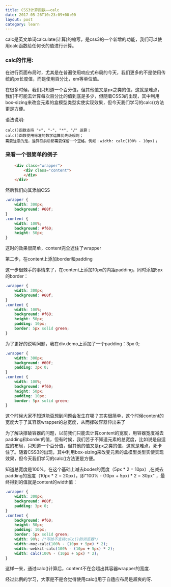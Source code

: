 ```yaml
---
title: CSS3计算函数——calc
date: 2017-05-26T10:23:09+00:00
layout: post
category: learn
---
```



calc是英文单词calculate(计算)的缩写，是css3的一个新增的功能，我们可以使用calc函数给任何长的值进行计算。

### calc的作用:

在进行页面布局时，尤其是在普遍使用响应式布局的今天，我们更多的不是使用传统的px长度值，而是使用百分比，em等单位值。

在很多时候，我们只知道一个百分值，但其他值又是px之类的值，这就是难点，我们不可能去计算每次百分比的值到底是多少，但随着CSS3的出现，其中利用box-sizing来改变元素的盒模型类型实使实现效果，但今天我们学习的calc()方法更是方便。

语法说明:
    
    calc()函数支持 "+", "-", "*", "/" 运算；
    calc()函数使用标准的数学运算优先级规则；
    需要注意的是，运算符前后都需要保留一个空格，例如：width: calc(100% - 10px)；
    
### 来看一个很简单的例子

```html
    <div class="wrapper">
        <div class="content">
        </div>
    </div>
```

然后我们向其添加CSS
```css
.wrapper {
    width: 300px;
    background: #60f;
}
.content {
    width: 100%;
    background: #f60;
    height: 50px;
}
```

这时的效果很简单，content完全遮住了wrapper

第二步，在content上添加border和padding

这一步很棘手的事情来了，在content上添加10px的内距padding，同时添加5px的border：
```css
.wrapper {
    width: 300px;
    background: #60f;
}
.content {
    width: 100%;
    background: #f60;
    height: 50px;
    padding: 10px;
    border: 5px solid green;
}
```

为了更好的说明问题，我在div.demo上添加了一个padding：3px 0;

```css
.wrapper {
    width: 300px;
    background: #60f;
    padding: 3px 0;    
}
.content {
    width: 100%;
    background: #f60;
    height: 50px;
    padding: 10px;
    border: 5px solid green;
}
```

这个时候大家不知道能否想到问题会发生在哪？其实很简单，这个时候content的宽度大于了其容器wrapper的总宽度，从而撑破容器伸出来了

为了解决撑破容器的问题，以前我们只能去计算content的宽度，用容器宽度减去padding和border的值，但有时候，我们苦于不知道元素的总宽度，比如说是自适应的布局，只知道一个百分值，但其他的值又是px之类的值，这就是难点，死卡住了。随着CSS3的出现，其中利用box-sizing来改变元素的盒模型类型实使实现效果，但今天我们学习的calc()方法更是方便。

知道总宽度是100%，在这个基础上减去boder的宽度（5px * 2 = 10px）,在减去padding的宽度（10px * 2 = 20px），即"100% - (10px + 5px) * 2 = 30px" ，最终得到的值就是content的width值：

```css
.wrapper {
    width: 300px;
    background: #60f;
    padding: 3px 0;
}
.content {
    background: #f60;
    height: 50px;
    padding: 10px;
    border: 5px solid green;
    width: 90%; /*写给不支持calc()的浏览器*/
    width:-moz-calc(100% - (10px + 5px) * 2);
    width:-webkit-calc(100% - (10px + 5px) * 2);
    width: calc(100% - (10px + 5px) * 2);
}
```
这样一来，通过calc()计算后，content不在会超出其容器wrapper的宽度.


经过此例的学习，大家是不是会觉得使用calc()用于自适应布局是超爽的呀.
